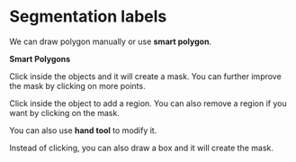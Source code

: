 # Segmentation labels

We can draw polygon manually or use **smart polygon**.

**Smart Polygons**

Click inside the objects and it will create a mask. You can further improve the mask by clicking on more points.

Click inside the object to add a region. You can also remove a region if you want by clicking on the mask.

You can also use **hand tool** to modify it.

Instead of clicking, you can also draw a box and it will create the mask.
